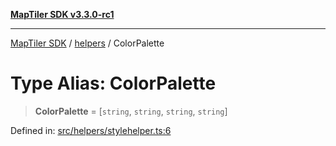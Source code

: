 [**MapTiler SDK v3.3.0-rc1**](../../../../README.md)

***

[MapTiler SDK](../../../../README.md) / [helpers](../README.md) / ColorPalette

# Type Alias: ColorPalette

> **ColorPalette** = \[`string`, `string`, `string`, `string`\]

Defined in: [src/helpers/stylehelper.ts:6](https://github.com/maptiler/maptiler-sdk-js/blob/d9cb958ebf063ecde2f6f583eb172e5a83460e6a/src/helpers/stylehelper.ts#L6)
